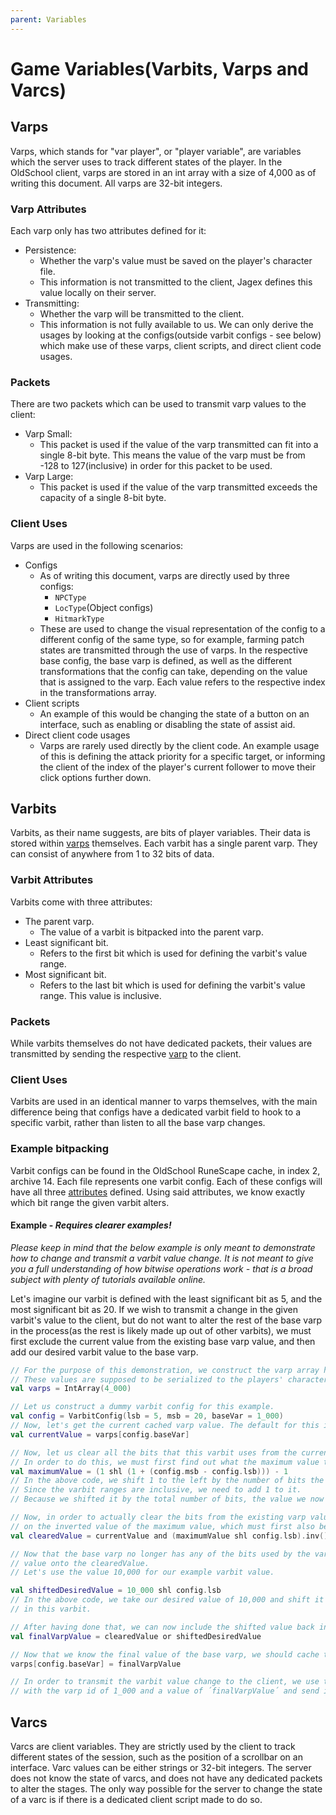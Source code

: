 ```yaml
---
parent: Variables
---
```


# Game Variables(Varbits, Varps and Varcs)

## Varps

Varps, which stands for "var player", or "player variable", are variables which the server uses
to track different states of the player. In the OldSchool client, varps are stored in
an int array with a size of 4,000 as of writing this document. All varps are 32-bit integers.

### Varp Attributes

Each varp only has two attributes defined for it:
- Persistence:
  - Whether the varp's value must be saved on the player's character file.
  - This information is not transmitted to the client, Jagex defines this value locally on their server.
- Transmitting:
  - Whether the varp will be transmitted to the client.
  - This information is not fully available to us. We can only derive the usages by looking
  at the configs(outside varbit configs - see below) which make use of these varps, client scripts,
  and direct client code usages.

### Packets
There are two packets which can be used to transmit varp values to the client:
- Varp Small:
  - This packet is used if the value of the varp transmitted can fit into a single 8-bit byte.
  This means the value of the varp must be from -128 to 127(inclusive) in order for this packet
  to be used.
- Varp Large:
  - This packet is used if the value of the varp transmitted exceeds the capacity of a single 8-bit byte.

### Client Uses
Varps are used in the following scenarios:
- Configs
  - As of writing this document, varps are directly used by three configs:
    - `NPCType`
    - `LocType`(Object configs)
    - `HitmarkType`
  - These are used to change the visual representation of the config to a different config of the same type,
  so for example, farming patch states are transmitted through the use of varps.
  In the respective base config, the base varp is defined, as well as the different transformations
  that the config can take, depending on the value that is assigned to the varp. Each value refers to the respective
  index in the transformations array.
- Client scripts
  - An example of this would be changing the state of a button on an interface,
  such as enabling or disabling the state of assist aid.
- Direct client code usages
  - Varps are rarely used directly by the client code. An example usage of this is
  defining the attack priority for a specific target, or informing the client of the
  index of the player's current follower to move their click options further down.

## Varbits
Varbits, as their name suggests, are bits of player variables. Their data is stored within
[varps](#varps) themselves. Each varbit has a single parent varp. They can consist of 
anywhere from 1 to 32 bits of data.

### Varbit Attributes
Varbits come with three attributes:
- The parent varp.
  - The value of a varbit is bitpacked into the parent varp.
- Least significant bit.
  - Refers to the first bit which is used for defining the varbit's value range.
- Most significant bit.
  - Refers to the last bit which is used for defining the varbit's value range. This value is inclusive.

### Packets
While varbits themselves do not have dedicated packets, their values are transmitted
by sending the respective [varp](#varps) to the client.

### Client Uses
Varbits are used in an identical manner to varps themselves, with the main difference being that configs
have a dedicated varbit field to hook to a specific varbit, rather than listen to all the base varp changes.

### Example bitpacking

Varbit configs can be found in the OldSchool RuneScape cache, in index 2, archive 14. Each file represents one
varbit config. Each of these configs will have all three [attributes](#varbit-attributes) defined.
Using said attributes, we know exactly which bit range the given varbit alters.

#### Example - *Requires clearer examples!*

*Please keep in mind that the below example is only meant to demonstrate how to change and transmit a varbit
value change. It is not meant to give you a full understanding of how bitwise operations work - that is a
broad subject with plenty of tutorials available online.*

Let's imagine our varbit is defined with the least significant bit as 5, and the most significant bit as 20.
If we wish to transmit a change in the given varbit's value to the client, but do not want to alter the rest
of the base varp in the process(as the rest is likely made up out of other varbits), we must first exclude
the current value from the existing base varp value, and then add our desired varbit value to the base varp.

```kotlin
// For the purpose of this demonstration, we construct the varp array here in our code.
// These values are supposed to be serialized to the players' character files, and acquired from there instead.
val varps = IntArray(4_000)

// Let us construct a dummy varbit config for this example.
val config = VarbitConfig(lsb = 5, msb = 20, baseVar = 1_000)
// Now, let's get the current cached varp value. The default for this is 0, if the varp has never been touched by this player.
val currentValue = varps[config.baseVar]

// Now, let us clear all the bits that this varbit uses from the current varp value.
// In order to do this, we must first find out what the maximum value that the varbit can carry is.
val maximumValue = (1 shl (1 + (config.msb - config.lsb))) - 1
// In the above code, we shift 1 to the left by the number of bits the varbit occupies.
// Since the varbit ranges are inclusive, we need to add 1 to it.
// Because we shifted it by the total number of bits, the value we now have is 1 above what we need, so we subtract one from it.

// Now, in order to actually clear the bits from the existing varp value, we must use the bitwise-and operation
// on the inverted value of the maximum value, which must first also be shifted by the number of the least significant bits.
val clearedValue = currentValue and (maximumValue shl config.lsb).inv()

// Now that the base varp no longer has any of the bits used by the varbit enabled, we can add our desired
// value onto the clearedValue.
// Let's use the value 10,000 for our example varbit value.

val shiftedDesiredValue = 10_000 shl config.lsb
// In the above code, we take our desired value of 10,000 and shift it to the left by the number of the least significant bits
// in this varbit.

// After having done that, we can now include the shifted value back into the clearedValue.
val finalVarpValue = clearedValue or shiftedDesiredValue

// Now that we know the final value of the base varp, we should cache the value locally.
varps[config.baseVar] = finalVarpValue

// In order to transmit the varbit value change to the client, we use the Large Varp packet
// with the varp id of 1_000 and a value of ´finalVarpValue´ and send it to the client.
```

## Varcs

Varcs are client variables. They are strictly used by the client to track different states of the session, such as
the position of a scrollbar on an interface. Varc values can be either strings or 32-bit integers.
The server does not know the state of varcs, and does not have any dedicated packets to alter the stages.
The only way possible for the server to change the state of a varc is if there is a dedicated client script
made to do so.